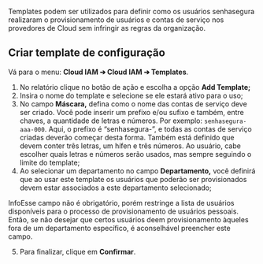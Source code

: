 Templates podem ser utilizados para definir como os usuários senhasegura realizaram o provisionamento de usuários e contas de serviço nos provedores de Cloud sem infringir as regras da organização.

## Criar template de configuração

  


Vá para o menu: **Cloud IAM ➔ Cloud IAM ➔ Templates**.

1. No relatório clique no botão de ação e escolha a opção **Add Template;**
2. Insira o nome do template e selecione se ele estará ativo para o uso;
3. No campo **Máscara,** defina como o nome das contas de serviço deve ser criado. Você pode inserir um prefixo e/ou sufixo e também, entre chaves, a quantidade de letras e números. Por exemplo: `senhasegura-aaa-000`. Aqui, o prefixo é “senhasegura\-”, e todas as contas de serviço criadas deverão começar desta forma. Também está definido que devem conter três letras, um hífen e três números. Ao usuário, cabe escolher quais letras e números serão usados, mas sempre seguindo o limite do template;
4. Ao selecionar um departamento no campo **Departamento,** você definirá que ao usar este template os usuários que poderão ser provisionados devem estar associados a este departamento selecionado;

InfoEsse campo não é obrigatório, porém restringe a lista de usuários disponíveis para o processo de provisionamento de usuários pessoais. Então, se não desejar que certos usuários deem provisionamento àqueles fora de um departamento específico, é aconselhável preencher este campo.

5. Para finalizar, clique em **Confirmar**.
